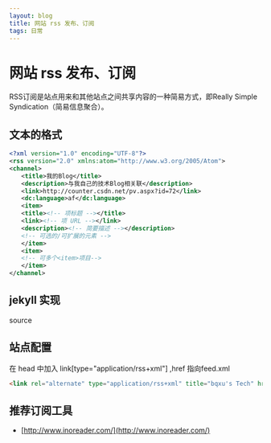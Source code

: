 ```yaml
---
layout: blog
title: 网站 rss 发布、订阅
tags: 日常
---
```


# 网站 rss 发布、订阅

RSS订阅是站点用来和其他站点之间共享内容的一种简易方式，即Really Simple Syndication（简易信息聚合）。

<script src='/assets/source.js'></script>

## 文本的格式

```xml
<?xml version="1.0" encoding="UTF-8"?>
<rss version="2.0" xmlns:atom="http://www.w3.org/2005/Atom">　
<channel>
　　<title>我的Blog</title>
　　<description>与我自己的技术Blog相关联</description>
　　<link>http://counter.csdn.net/pv.aspx?id=72</link>
　　<dc:language>af</dc:language>
　　<item>
　　<title><!-- 项标题 --></title>
　　<link><!-- 项 URL --></link>
　　<description><!-- 简要描述 --></description>
　　<!-- 可选的/可扩展的元素 -->
　　</item>
　　<item>
　　<!-- 可多个<item>项目-->
　　</item>
</channel>
```

## jekyll 实现

<a source-href="/assets/import/2016-09/rss.html">source</a>

## 站点配置

在 head 中加入 link[type="application/rss+xml"] ,href 指向feed.xml

```html
<link rel="alternate" type="application/rss+xml" title="bqxu's Tech" href="http://bqxu.me/feed.xml">
```

## 推荐订阅工具

* [http://www.inoreader.com/](http://www.inoreader.com/)
